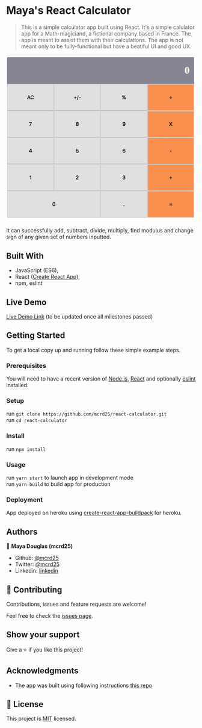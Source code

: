 # Maya's React Calculator

> This is a simple calculator app built using React. It's a simple calulator app for a Math-magiciand, a fictional company based in France. The app is meant to assist them with their calculations. The app is not meant only to be fully-functional but have a beatiful UI and good UX.

![screenshot](./app_screenshot.png)

It can successfully add, subtract, divide, multiply, find modulus and change sign of any given set of numbers inputted.

## Built With

- JavaScript (ES6),
- React ([Create React App](https://facebook.github.io/create-react-app)), 
- npm, eslint

## Live Demo
[Live Demo Link](https://mayareactcalculator.herokuapp.com/) (to be updated once all milestones passed)


## Getting Started

To get a local copy up and running follow these simple example steps.

### Prerequisites
You will need to have a recent version of [Node.js](https://nodejs.org/en/), [React](https://reactjs.org/docs/create-a-new-react-app.html#create-react-app) and optionally [eslint]() installed.

### Setup
run `git clone https://github.com/mcrd25/react-calculator.git` <br>
run `cd react-calculator`
### Install
run `npm install`
### Usage
run `yarn start` to launch app in development mode <br>
run `yarn build` to build app for production

### Deployment
App deployed on heroku using [create-react-app-buildpack](https://github.com/mars/create-react-app-buildpack) for heroku.


## Authors

👤 **Maya Douglas (mcrd25)**

- Github: [@mcrd25](https://github.com/mcrd25)
- Twitter: [@mcrd25](https://twitter.com/mcrd25)
- Linkedin: [linkedin](https://linkedin.com/in/mayadouglas)


## 🤝 Contributing

Contributions, issues and feature requests are welcome!

Feel free to check the [issues page](issues/).

## Show your support

Give a ⭐️ if you like this project!

## Acknowledgments
- The app was built using following instructions [this repo](https://github.com/microverseinc/project-react-calculator)

## 📝 License

This project is [MIT](lic.url) licensed.
